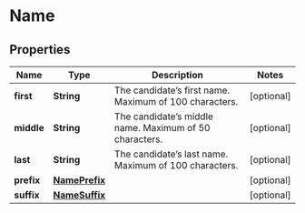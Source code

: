 

# Name



## Properties

| Name | Type | Description | Notes |
|------------ | ------------- | ------------- | -------------|
|**first** | **String** | The candidate’s first name. Maximum of 100 characters. |  [optional] |
|**middle** | **String** | The candidate’s middle name. Maximum of 50 characters. |  [optional] |
|**last** | **String** | The candidate’s last name. Maximum of 100 characters. |  [optional] |
|**prefix** | [**NamePrefix**](NamePrefix.md) |  |  [optional] |
|**suffix** | [**NameSuffix**](NameSuffix.md) |  |  [optional] |



